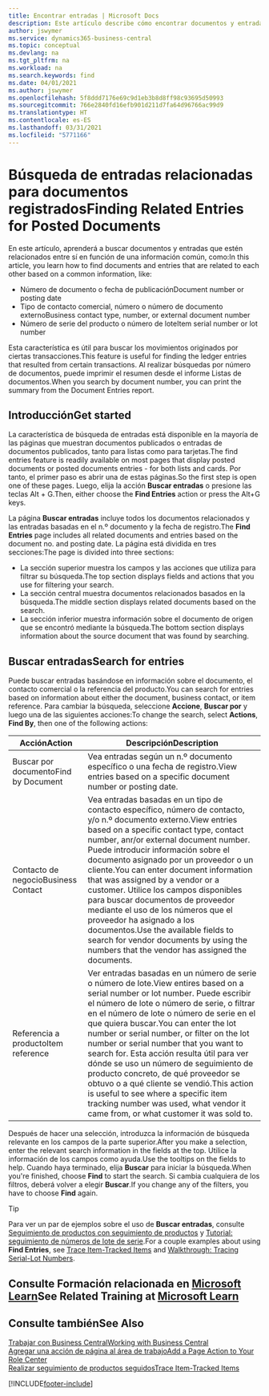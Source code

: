```yaml
---
title: Encontrar entradas | Microsoft Docs
description: Este artículo describe cómo encontrar documentos y entradas que están relacionadas
author: jswymer
ms.service: dynamics365-business-central
ms.topic: conceptual
ms.devlang: na
ms.tgt_pltfrm: na
ms.workload: na
ms.search.keywords: find
ms.date: 04/01/2021
ms.author: jswymer
ms.openlocfilehash: 5f8ddd7176e69c9d1eb3b8d8ff98c93695d50993
ms.sourcegitcommit: 766e2840fd16efb901d211d7fa64d96766ac99d9
ms.translationtype: HT
ms.contentlocale: es-ES
ms.lasthandoff: 03/31/2021
ms.locfileid: "5771166"
---
```

# <a name="finding-related-entries-for-posted-documents"></a><span data-ttu-id="18293-103">Búsqueda de entradas relacionadas para documentos registrados</span><span class="sxs-lookup"><span data-stu-id="18293-103">Finding Related Entries for Posted Documents</span></span> 

<span data-ttu-id="18293-104">En este artículo, aprenderá a buscar documentos y entradas que estén relacionados entre sí en función de una información común, como:</span><span class="sxs-lookup"><span data-stu-id="18293-104">In this article, you learn how to find documents and entries that are related to each other based on a common information, like:</span></span>

- <span data-ttu-id="18293-105">Número de documento o fecha de publicación</span><span class="sxs-lookup"><span data-stu-id="18293-105">Document number or posting date</span></span>
- <span data-ttu-id="18293-106">Tipo de contacto comercial, número o número de documento externo</span><span class="sxs-lookup"><span data-stu-id="18293-106">Business contact type, number, or external document number</span></span>
- <span data-ttu-id="18293-107">Número de serie del producto o número de lote</span><span class="sxs-lookup"><span data-stu-id="18293-107">Item serial number or lot number</span></span>

<span data-ttu-id="18293-108">Esta característica es útil para buscar los movimientos originados por ciertas transacciones.</span><span class="sxs-lookup"><span data-stu-id="18293-108">This feature is useful for finding the ledger entries that resulted from certain transactions.</span></span> <span data-ttu-id="18293-109">Al realizar búsquedas por número de documentos, puede imprimir el resumen desde el informe Listas de documentos.</span><span class="sxs-lookup"><span data-stu-id="18293-109">When you search by document number, you can print the summary from the Document Entries report.</span></span>

## <a name="get-started"></a><span data-ttu-id="18293-110">Introducción</span><span class="sxs-lookup"><span data-stu-id="18293-110">Get started</span></span>

<span data-ttu-id="18293-111">La característica de búsqueda de entradas está disponible en la mayoría de las páginas que muestran documentos publicados o entradas de documentos publicados, tanto para listas como para tarjetas.</span><span class="sxs-lookup"><span data-stu-id="18293-111">The find entries feature is readily available on most pages that display posted documents or posted documents entries - for both lists and cards.</span></span> <span data-ttu-id="18293-112">Por tanto, el primer paso es abrir una de estas páginas.</span><span class="sxs-lookup"><span data-stu-id="18293-112">So the first step is open one of these pages.</span></span> <span data-ttu-id="18293-113">Luego, elija la acción **Buscar entradas** o presione las teclas Alt + G.</span><span class="sxs-lookup"><span data-stu-id="18293-113">Then, either choose the **Find Entries** action or press the Alt+G keys.</span></span>

<span data-ttu-id="18293-114">La página **Buscar entradas** incluye todos los documentos relacionados y las entradas basadas en el n.º documento y la fecha de registro.</span><span class="sxs-lookup"><span data-stu-id="18293-114">The **Find Entries** page  includes all related documents and entries based on the document no. and posting date.</span></span> <span data-ttu-id="18293-115">La página está dividida en tres secciones:</span><span class="sxs-lookup"><span data-stu-id="18293-115">The page is divided into three sections:</span></span>

- <span data-ttu-id="18293-116">La sección superior muestra los campos y las acciones que utiliza para filtrar su búsqueda.</span><span class="sxs-lookup"><span data-stu-id="18293-116">The top section displays fields and actions that you use for filtering your search.</span></span>
- <span data-ttu-id="18293-117">La sección central muestra documentos relacionados basados en la búsqueda.</span><span class="sxs-lookup"><span data-stu-id="18293-117">The middle section displays related documents based on the search.</span></span>
- <span data-ttu-id="18293-118">La sección inferior muestra información sobre el documento de origen que se encontró mediante la búsqueda.</span><span class="sxs-lookup"><span data-stu-id="18293-118">The bottom section displays information about the source document that was found by searching.</span></span>


<!--
 There are two ways to open this page:

- Choose the ![Lightbulb that opens the Tell Me feature](media/ui-search/search_small.png "Tell me what you want to do") icon, enter **Find Entries**, and then choose the related link.

    With this way, the **Find Entries** page might be empty, and you'll have to start searching for entries from scratch.
    
- Open a page that displays posted documents or posted documents entries, either a list or a card. Then, locate and select the **Find Entries** action.

    With this way, the **Find Entries**, page will include all related documents and entries based on the document no. and posting date.


    > [!TIP]
    > If you are on a page that has the **Find Entries** action, press crtl+G to open the **Find Entries** page directly. 
-->

## <a name="search-for-entries"></a><span data-ttu-id="18293-119">Buscar entradas</span><span class="sxs-lookup"><span data-stu-id="18293-119">Search for entries</span></span>

<span data-ttu-id="18293-120">Puede buscar entradas basándose en información sobre el documento, el contacto comercial o la referencia del producto.</span><span class="sxs-lookup"><span data-stu-id="18293-120">You can search for entries based on information about either the document, business contact, or item reference.</span></span> <span data-ttu-id="18293-121">Para cambiar la búsqueda, seleccione **Accione**, **Buscar por** y luego una de las siguientes acciones:</span><span class="sxs-lookup"><span data-stu-id="18293-121">To change the search, select **Actions**, **Find By**, then one of the following actions:</span></span>

|<span data-ttu-id="18293-122">Acción</span><span class="sxs-lookup"><span data-stu-id="18293-122">Action</span></span>|<span data-ttu-id="18293-123">Descripción</span><span class="sxs-lookup"><span data-stu-id="18293-123">Description</span></span>|
|------|-----------|
|<span data-ttu-id="18293-124">Buscar por documento</span><span class="sxs-lookup"><span data-stu-id="18293-124">Find by Document</span></span>|<span data-ttu-id="18293-125">Vea entradas según un n.º documento específico o una fecha de registro.</span><span class="sxs-lookup"><span data-stu-id="18293-125">View entries based on a specific document number or posting date.</span></span>|
|<span data-ttu-id="18293-126">Contacto de negocio</span><span class="sxs-lookup"><span data-stu-id="18293-126">Business Contact</span></span> |<span data-ttu-id="18293-127">Vea entradas basadas en un tipo de contacto específico, número de contacto, y/o n.º documento externo.</span><span class="sxs-lookup"><span data-stu-id="18293-127">View entries based on a specific contact type, contact number, anr/or external document number.</span></span> <span data-ttu-id="18293-128">Puede introducir información sobre el documento asignado por un proveedor o un cliente.</span><span class="sxs-lookup"><span data-stu-id="18293-128">You can enter document information that was assigned by a vendor or a customer.</span></span> <span data-ttu-id="18293-129">Utilice los campos disponibles para buscar documentos de proveedor mediante el uso de los números que el proveedor ha asignado a los documentos.</span><span class="sxs-lookup"><span data-stu-id="18293-129">Use the available fields to search for vendor documents by using the numbers that the vendor has assigned the documents.</span></span>|
|<span data-ttu-id="18293-130">Referencia a producto</span><span class="sxs-lookup"><span data-stu-id="18293-130">Item reference</span></span>|<span data-ttu-id="18293-131">Ver entradas basadas en un número de serie o número de lote.</span><span class="sxs-lookup"><span data-stu-id="18293-131">View entires based on a serial number or lot number.</span></span> <span data-ttu-id="18293-132">Puede escribir el número de lote o número de serie, o filtrar en el número de lote o número de serie en el que quiera buscar.</span><span class="sxs-lookup"><span data-stu-id="18293-132">You can enter the lot number or serial number, or filter on the lot number or serial number that you want to search for.</span></span> <span data-ttu-id="18293-133">Esta acción resulta útil para ver dónde se uso un número de seguimiento de producto concreto, de qué proveedor se obtuvo o a qué cliente se vendió.</span><span class="sxs-lookup"><span data-stu-id="18293-133">This action is useful to see where a specific item tracking number was used, what vendor it came from, or what customer it was sold to.</span></span>|

<span data-ttu-id="18293-134">Después de hacer una selección, introduzca la información de búsqueda relevante en los campos de la parte superior.</span><span class="sxs-lookup"><span data-stu-id="18293-134">After you make a selection, enter the relevant search information in the fields at the top.</span></span> <span data-ttu-id="18293-135">Utilice la información de los campos como ayuda.</span><span class="sxs-lookup"><span data-stu-id="18293-135">Use the tooltips on the fields to help.</span></span> <span data-ttu-id="18293-136">Cuando haya terminado, elija **Buscar** para iniciar la búsqueda.</span><span class="sxs-lookup"><span data-stu-id="18293-136">When you're finished, choose **Find** to start the search.</span></span> <span data-ttu-id="18293-137">Si cambia cualquiera de los filtros, deberá volver a elegir **Buscar**.</span><span class="sxs-lookup"><span data-stu-id="18293-137">If you change any of the filters, you have to choose **Find** again.</span></span>

> [!TIP]
> <span data-ttu-id="18293-138">Para ver un par de ejemplos sobre el uso de **Buscar entradas**, consulte [Seguimiento de productos con seguimiento de productos](inventory-how-to-trace-item-tracked-items.md) y [Tutorial: seguimiento de números de lote de serie](walkthrough-tracing-serial-lot-numbers.md).</span><span class="sxs-lookup"><span data-stu-id="18293-138">For a couple examples about using **Find Entries**, see [Trace Item-Tracked Items](inventory-how-to-trace-item-tracked-items.md) and [Walkthrough: Tracing Serial-Lot Numbers](walkthrough-tracing-serial-lot-numbers.md).</span></span>

## <a name="see-related-training-at-microsoft-learn"></a><span data-ttu-id="18293-139">Consulte Formación relacionada en [Microsoft Learn](/learn/modules/user-interface-dynamics-365-business-central/index)</span><span class="sxs-lookup"><span data-stu-id="18293-139">See Related Training at [Microsoft Learn](/learn/modules/user-interface-dynamics-365-business-central/index)</span></span>

## <a name="see-also"></a><span data-ttu-id="18293-140">Consulte también</span><span class="sxs-lookup"><span data-stu-id="18293-140">See Also</span></span>

[<span data-ttu-id="18293-141">Trabajar con Business Central</span><span class="sxs-lookup"><span data-stu-id="18293-141">Working with Business Central</span></span>](ui-work-product.md)  
[<span data-ttu-id="18293-142">Agregar una acción de página al área de trabajo</span><span class="sxs-lookup"><span data-stu-id="18293-142">Add a Page Action to Your Role Center</span></span>](ui-bookmarks.md)  
[<span data-ttu-id="18293-143">Realizar seguimiento de productos seguidos</span><span class="sxs-lookup"><span data-stu-id="18293-143">Trace Item-Tracked Items</span></span>](inventory-how-to-trace-item-tracked-items.md)  


[!INCLUDE[footer-include](includes/footer-banner.md)]